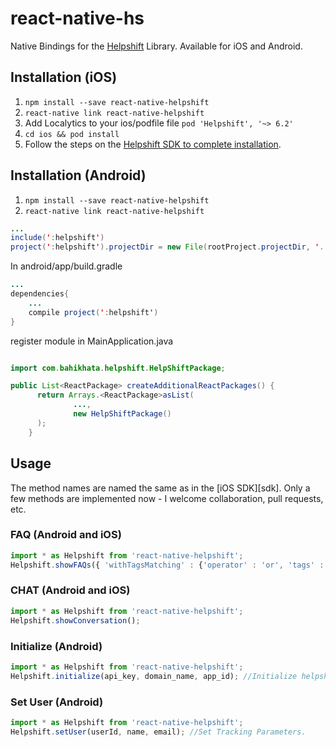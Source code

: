 # react-native-hs

Native Bindings for the [Helpshift][helpshift] Library.  Available for iOS and Android.

## Installation (iOS)

1. `npm install --save react-native-helpshift`
2. `react-native link react-native-helpshift`
3. Add Localytics to your ios/podfile file `pod 'Helpshift', '~> 6.2'`
4. `cd ios && pod install`
5. Follow the steps on the [Helpshift SDK to complete installation](https://developers.helpshift.com/ios/getting-started/). 


## Installation (Android)

1. `npm install --save react-native-helpshift`
2. `react-native link react-native-helpshift`


```java
...
include(':helpshift')
project(':helpshift').projectDir = new File(rootProject.projectDir, '../node_modules/helpshift/android')
```

In android/app/build.gradle
```java
...
dependencies{
	...
	compile project(':helpshift')
}
```

register module in MainApplication.java
```java

import com.bahikhata.helpshift.HelpShiftPackage;

public List<ReactPackage> createAdditionalReactPackages() {
      return Arrays.<ReactPackage>asList(
              ...,
              new HelpShiftPackage()
      );
    }
```

## Usage

The method names are named the same as in the [iOS SDK][sdk]. Only a few methods are implemented now - I welcome collaboration, pull requests, etc. 

### FAQ (Android and iOS)
```js
import * as Helpshift from 'react-native-helpshift';
Helpshift.showFAQs({ 'withTagsMatching' : {'operator' : 'or', 'tags' : ['iPhone', 'iPad']}});
```

### CHAT (Android and iOS)
```js
import * as Helpshift from 'react-native-helpshift';
Helpshift.showConversation();
```

### Initialize (Android)
```js
import * as Helpshift from 'react-native-helpshift';
Helpshift.initialize(api_key, domain_name, app_id); //Initialize helpshift sdk.
```

### Set User (Android)
```js
import * as Helpshift from 'react-native-helpshift';
Helpshift.setUser(userId, name, email); //Set Tracking Parameters.
```

[helpshift]: http://helpshift.com